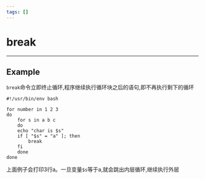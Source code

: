 ```yaml
---
tags: []
---
```

# break
---
## Example

`break`命令立即终止循环,程序继续执行循环块之后的语句,即不再执行剩下的循环

```shell
#!/usr/bin/env bash

for number in 1 2 3 
do
    for s in a b c
    do
    echo "char is $s"
    if [ "$s" = "a" ]; then
        break
    fi
    done
done
```

上面例子会打印3行a。一旦变量`$s`等于a,就会跳出内层循环,继续执行外层
